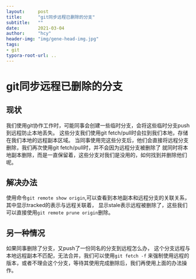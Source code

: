 ```yaml
---
layout:     post
title:      "git同步远程已删除的分支"
subtitle:   ""
date:       2021-03-04
author:     "hcy"
header-img: "img/gene-head-img.jpg"
tags:
- git
typora-root-url: ..
---
```




# git同步远程已删除的分支


## 现状
   我们使用git协作工作时，可能同事会创建一些临时分支，会将这些临时分支push到远程防止本地丢失。
这些分支我们使用git fetch/pull时会拉到我们本地，存储在我们本地的远程副本区域。
    当同事使用完这些分支后，他们会直接将远程分支删除，我们再次使用git fetch/pull时，并不会因为远程分支被删除了
就同时将本地副本删除，而是一直保留着，这些分支对我们是没用的，如何找到并删除他们呢。


## 解决办法
   使用命令`git remote show origin`,可以查看到本地副本和远程分支的关联关系，其中显示tracked的表示与远程关联着，
显示stale表示远程被删除了，这些我们可以直接使用`git remote prune origin`删除。


## 另一种情况
   如果同事删除了分支，又push了一份同名的分支到远程怎么办，
这个分支远程与本地远程副本不匹配，无法合并，我们可以使用`git fetch -f` 来强制使用远程的版本，或者不理会这个分支，等待其使用完成删除后，我们再使用上面的办法操作。


